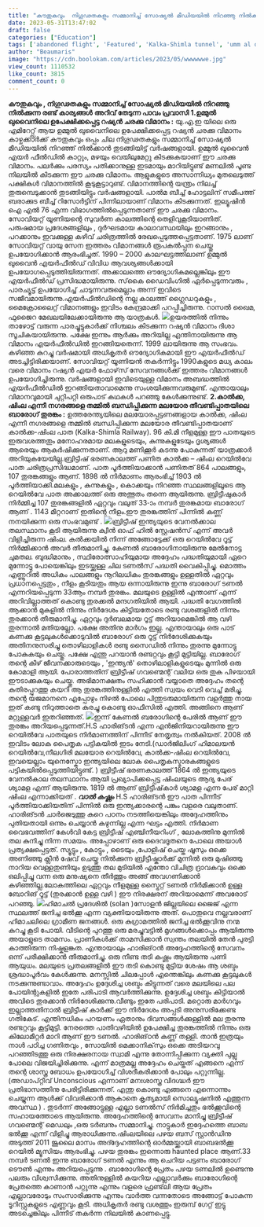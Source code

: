 ```yaml
---
title: "കൗതുകവും  നിഗൂഢതകളും സമ്മാനിച്ച് സോഷ്യൽ മീഡിയയിൽ നിറഞ്ഞു നിൽക്കുന്ന രണ്ട് കാര്യങ്ങൾ"
date: 2023-05-31T13:47:02
draft: false
categories: ["Education"]
tags: ['abandoned flight', 'Featured', 'Kalka-Shimla tunnel', 'umm al quwain']
author: "Beaumaris"
image: "https://cdn.boolokam.com/articles/2023/05/wwwwwwe.jpg"
view_count: 1110532
like_count: 3815
comment_count: 0
---
```


**കൗതുകവും , നിഗൂഢതകളും സമ്മാനിച്ച് സോഷ്യൽ മീഡിയയിൽ നിറഞ്ഞു നിൽക്കുന്ന രണ്ട് കാര്യങ്ങൾ** **അറിവ് തേടുന്ന പാവം പ്രവാസി** **1.ഉമ്മുല്‍ ഖുവൈനിലെ ഉപേക്ഷിക്കപ്പെട്ട റഷ്യന്‍ ചരക്കു വിമാനം :** യു.എ.ഇ യിലെ ഒരു എമിറേറ്റ്സ് ആയ ഉമ്മുല്‍ ഖുവൈനിലെ ഉപേക്ഷിക്കപ്പെട്ട റഷ്യന്‍ ചരക്കു വിമാനം കാഴ്ചക്കാര്‍ക്ക് കൗതുകവും ഒപ്പം ചില നിഗൂഢതകളും സമ്മാനിച്ച് സോഷ്യൽ മീഡിയയിൽ നിറഞ്ഞ് നിൽക്കാൻ തുടങ്ങിയിട്ട് വർഷങ്ങളായി. ഉമ്മുല്‍ ഖുവൈന്‍ എയര്‍ ഫീല്‍ഡില്‍ കാറ്റും, മഴയും വെയിലുമേറ്റു കിടക്കുകയാണ് ഈ ചരക്കു വിമാനം. പലര്‍ക്കും പരസ്യം പതിക്കാനുള്ള ഇടമായും മാറിയിട്ടുണ്ട് മണലില്‍ പൂണ്ട നിലയില്‍ കിടക്കുന്ന ഈ ചരക്കു വിമാനം. ആളുകളുടെ അസാന്നിധ്യം മുതലെടുത്ത് പക്ഷികള്‍ വിമാനത്തില്‍ കൂടുകൂട്ടാറുണ്ട്. വിമാനത്തിന്റെ യന്ത്രം നിലച്ച് തുരുമ്പെടുക്കാന്‍ തുടങ്ങിയിട്ടും വര്‍ഷങ്ങളായി. പാല്‍മ ബീച്ച് ഹോട്ടലിന് സമീപത്ത് ബരാക്കുട ബീച്ച് റിസോര്‍ട്ടിന് പിന്നിലായാണ് വിമാനം കിടക്കുന്നത്. [](https://cdn.boolokam.com/articles/2023/05/wwwwwwe.jpg)ഇല്യൂഷിന്‍ ഐ എല്‍ 76 എന്ന വിഭാഗത്തില്‍പ്പെടുന്നതാണ് ഈ ചരക്കു വിമാനം. സോവിയറ്റ് യൂണിയന്റെ സുവര്‍ണ കാലത്തിന്റെ തെളിവുകൂടിയാണിത്. പരുഷമായ പ്രദേശങ്ങളിലും , ദുര്‍ഘടമായ കാലാവസ്ഥയിലും ഇറങ്ങാനും , പറക്കാനും ഇവക്കുള്ള കഴിവ് ചരിത്രത്തില്‍ രേഖപ്പെടുത്തപ്പെട്ടതാണ്. 1975 ലാണ് സോവിയറ്റ് വായു സേന ഇത്തരം വിമാനങ്ങള്‍ രൂപകല്‍പ്പന ചെയ്തു ഉപയോഗിക്കാന്‍ ആരംഭിച്ചത്. 1990 – 2000 കാലഘട്ടത്തിലാണ് ഉമ്മുല്‍ ഖുവൈന്‍ എയര്‍ഫീല്‍ഡ് വിവിധ ആവശ്യങ്ങള്‍ക്കായി ഉപയോഗപ്പെടുത്തിയിരുന്നത്. അക്കാലത്തെ ഔദ്യോഗികമല്ലെങ്കിലും ഈ എയര്‍ഫീല്‍ഡ് പ്രസിദ്ധമായിരുന്നു. സ്‌കൈ ഡൈവിംഗില്‍ ഏര്‍പ്പെടുന്നവരും , പാരച്യൂട്ട് ഉപയോഗിച്ച് ചാടുന്നവരുമെല്ലാം അന്ന് ഇവിടെ സജീവമായിരുന്നു.എയര്‍ഫീല്‍ഡിന്റെ നല്ല കാലത്ത് ഗ്ലൈഡറുകളും , മൈക്രോലൈറ്റ് വിമാനങ്ങളും ഇവിടം കേന്ദ്രമാക്കി പറപ്പിച്ചിരുന്നു. റാസല്‍ ഖൈമ, ഫുജൈറ മേഖലയിലേക്കായിരുന്നു ആ യാത്രകള്‍. [![](https://cdn.boolokam.com/articles/2023/05/xxxxx.jpg)](https://cdn.boolokam.com/articles/2023/05/xxxxx.jpg)ഉയരത്തില്‍ നിന്നും താഴോട്ട് വരുന്ന പാരച്ചൂട്ടുകാര്‍ക്ക് നിശ്ചലം കിടക്കുന്ന റഷ്യന്‍ വിമാനം ദിശാ സൂചികയായിരുന്നു. പക്ഷേ ഇന്നും ആര്‍ക്കും അറിയില്ല എന്തിനായിരുന്നു ആ വിമാനം എയര്‍ഫീല്‍ഡില്‍ ഇറങ്ങിയതെന്ന്. 1999 ലായിരുന്നു ആ സംഭവം. കഴിഞ്ഞ കുറച്ചു വര്‍ഷമായി അധികൃതര്‍ ഔദ്യോഗികമായി ഈ എയര്‍ഫീല്‍ഡ് അടച്ചിട്ടിരിക്കയാണ്. സോവിയറ്റ് യൂണിയന്‍ തകര്‍ന്നിട്ടും 1990കളുടെ മധ്യ കാലം വരെ വിമാനം റഷ്യന്‍ എയര്‍ ഫോഴ്‌സ് സേവനങ്ങള്‍ക്ക് ഇത്തരം വിമാനങ്ങള്‍ ഉപയോഗിച്ചിരുന്നു. വര്‍ഷങ്ങളായി ഇവിടെയുള്ള വിമാനം അബദ്ധത്തില്‍ എയര്‍ഫീല്‍ഡില്‍ ഇറങ്ങിയതാവാമെന്നു സംശയിക്കുന്നവരുമുണ്ട്. എന്തായാലും വിമാനവുമായി ചുറ്റിപറ്റി ഒരുപാട് കഥകൾ പറഞ്ഞു കേൾക്കുന്നുണ്ട്. **2.കാൽക്ക, ഷിംല എന്നീ നഗരങ്ങളെ തമ്മിൽ ബന്ധിപ്പിക്കുന്ന മലയോര തീവണ്ടിപ്പാതയിലെ ബാരോഗ് തുരങ്കം :** ഉത്തരേന്ത്യയിലെ മലയോരപ്പട്ടണങ്ങളായ കാൽക്ക, ഷിംല എന്നീ നഗരങ്ങളെ തമ്മിൽ ബന്ധിപ്പിക്കുന്ന മലയോര തീവണ്ടിപ്പാതയാണ് കാൽക്ക-ഷിംല പാത (Kalka-Shimla Railway). 96 കി.മി നീളമുള്ള ഈ പാതയുടെ ഇരുവശത്തതും മനോഹരമായ മലകളുടെയും, കുന്നുകളുടേയും ദൃശ്യങ്ങൾ ആരെയും ആകർഷിക്കുന്നതാണ്. ആറു മണിക്കൂർ കടന്നു പോകുന്നത് യാത്രക്കാർ അറിയുകയേയില്ല.ബ്രിട്ടിഷ് ഭരണകാലത്ത് പണിത കാൽക്ക – ഷിംല റെയിൽവേ പാത ചരിത്രപ്രസിദ്ധമാണ്. പാത പൂർത്തിയാക്കാൻ പണിതത് 864 പാലങ്ങളും, 107 തുരങ്കങ്ങളും ആണ്. 1898 ൽ നിർമാണം ആരംഭിച്ച് 1903 ൽ പൂർത്തിയാക്കി.മലകളും , കുന്നുകളും , കൊക്കയും നിറഞ്ഞ സ്ഥലങ്ങളിലൂടെ ആ റെയിൽവേ പാത അക്കാലത്ത് ഒരു അത്ഭുതം തന്നെ ആയിരുന്നു. ബ്രിട്ടീഷുകാർ നിർമ്മിച്ച 107 തുരങ്കങ്ങളിൽ ഏറ്റവും വലുത് 33-ാം നമ്പർ തുരങ്കമായ ബാരോഗ് ആണ് . 1143 മീറ്ററാണ് ഇതിന്റെ നീളം.ഈ തുരങ്കത്തിന് പിന്നിൽ കണ്ണ് നനയിക്കുന്ന ഒരു സംഭവമുണ്ട് . [![](https://cdn.boolokam.com/articles/2023/05/333334-1.jpg)](https://cdn.boolokam.com/articles/2023/05/333334-1.jpg)ബ്രിട്ടീഷ് ഇന്ത്യയുടെ വേനൽക്കാല തലസ്ഥാനം കൂടി ആയിരുന്നു ക്വീൻ ഓഫ് ഹിൽ സ്റ്റേഷൻസ് എന്ന് അവർ വിളിച്ചിരുന്ന ഷിംല. കൽക്കയിൽ നിന്ന് അങ്ങോട്ടേക്ക് ഒരു റെയിൽവേ റൂട്ട് നിർമ്മിക്കാൻ അവർ തീരുമാനിച്ചു. കേണൽ ബാരോഗിനായിരുന്നു മേൽനോട്ട ചുമതല. ബുദ്ധിമാനും , സ്ഥിരോത്സാഹിയുമായ അദ്ദേഹം പദ്ധതിയുമായി ഏറെ മുന്നോട്ടു പോയെങ്കിലും ഇടയ്ക്കുള്ള ചില ടണൽസ് പദ്ധതി വൈകിപ്പിച്ചു. മൊത്തം എണ്ണൂറിൽ അധികം പാലങ്ങളും നൂറിലധികം തുരങ്കങ്ങളും ഉള്ളതിൽ ഏറ്റവും പ്രധാനപ്പെട്ടതും , നീളം കൂടിയതും ആയ ഒന്നായിരുന്നു ഇന്നു ബാരോഗ് ടണൽ എന്നറിയപ്പെടുന്ന 33ആം നമ്പർ തുരങ്കം. മലയുടെ ഉള്ളിൽ എന്താണ് എന്ന് അറിവില്ലാത്തത് കൊണ്ടു തുരക്കൽ മന്ദഗതിയിൽ ആയി. പദ്ധതി വേഗത്തിൽ ആക്കാൻ മുകളിൽ നിന്നും നിർദേശം കിട്ടിയതോടെ രണ്ടു വശങ്ങളിൽ നിന്നും തുരക്കാൻ തീരുമാനിച്ചു. ഏറ്റവും ദുർബലമായ റൂട്ട് അറിയാമെങ്കിൽ ആ വഴി തുരന്നാൽ മതിയല്ലോ. പക്ഷേ അതിനു മാർഗം ഇല്ല. എന്തായാലും ഒരു പാട് കണക്കു കൂട്ടലുകൾക്കൊടുവിൽ ബാരോഗ് ഒരു റൂട്ട് നിർദേശിക്കുകയും അതിനനുസരിച്ചു തൊഴിലാളികൾ രണ്ടു സൈഡിൽ നിന്നും തുരന്നു മുന്നോട്ടു പോകുകയും ചെയ്തു. പക്ഷേ എന്തു പറയാൻ രണ്ടറ്റവും കൂട്ടി മുട്ടിയില്ല. ബാരോഗ് തന്റെ കീഴ് ജീവനക്കാരുടെയും , 'ഇന്ത്യൻ' തൊഴിലാളികളുടെയും മുന്നിൽ ഒരു കോമാളി ആയി. പോരാത്തതിന് ബ്രിട്ടീഷ് ഗവണ്മെന്റ് വലിയ ഒരു തുക പിഴയായി ഈടാക്കുകയും ചെയ്തു. അഭിമാനക്ഷതം സഹിക്കാൻ വയ്യാതെ അദ്ദേഹം തന്റെ കുതിരപ്പുറത്തു കയറി ആ തുരങ്കത്തിനുള്ളിൽ എത്തി സ്വയം വെടി വെച്ച് മരിച്ചു. തന്റെ യജമാനനെ എപ്പോഴും നിഴൽ പോലെ പിന്തുടരുമായിരുന്ന വളർത്തു നായ ഇത് കണ്ടു നിറുത്താതെ കുരച്ചു കൊണ്ടു ഓഫീസിൽ എത്തി. അങ്ങിനെ ആണ് മറ്റുള്ളവർ ഇതറിഞ്ഞത്. [![](https://cdn.boolokam.com/articles/2023/05/ad.jpg)](https://cdn.boolokam.com/articles/2023/05/ad.jpg)ഇന്ന് കേണൽ ബരോഗിന്റെ പേരിൽ ആണ് ഈ തുരങ്കം അറിയപ്പെടുന്നത്.H.S ഹാരിങ്‌ടൻ എന്ന എൻജിനിയറായിരുന്നു ഈ റെയിൽവേ പാതയുടെ നിർമാണത്തിന് പിന്നീട് നേതൃത്വം നൽകിയത്. 2008 ൽ ഇവിടം ലോക പൈതൃക പട്ടികയിൽ ഇടം നേടി.(ഡാർജിലിംഗ് ഹിമാലയൻ റെയിൽ‌വേ,നീലഗിരി മലയോര റെയിൽ‌വേ, കാൽക്ക-ഷിംല റെയിൽ‌വേ, ഇവയെല്ലാം യുനെസ്കോ ഇന്ത്യയിലെ ലോക പൈതൃകസ്മാരകങ്ങളുടെ പട്ടികയിൽപ്പെടുത്തിയിട്ടുണ്ട്. ) ബ്രിട്ടീഷ് ഭരണകാലത്ത് 1864 ൽ ഇന്ത്യയുടെ വേനൽകാല തലസ്ഥാനം ആയി പ്രഖ്യാപിക്കപ്പെട്ട ഷിംലയുടെ ആദ്യ പേര് ശ്യാമള എന്ന് ആയിരുന്നു. 1819 ൽ ആണ് ബ്രിട്ടീഷ്‌കാർ ശ്യാമള എന്ന പേര് മാറ്റി ഷിംല എന്നാക്കിയത് . **_വാൽ കഷ്ണം_** H.S ഹാരിങ്‌ടൻ ഈ പാത പിന്നീട് പൂർത്തിയാക്കിയതിന് പിന്നിൽ ഒരു ഇന്ത്യക്കാരന്റെ പങ്കും വളരെ വലുതാണ്. ഹാരിങ്‌ടൻ ചാർജെടുത്തു കുറെ പഠനം നടത്തിയെങ്കിലും അദ്ദേഹത്തിനും പുതിയതായി ഒന്നും ചെയ്യാൻ കഴുന്നില്ല എന്ന ഘട്ടം എത്തി. നിർമാണ വൈഭവത്തിന് കേൾവി കേട്ട ബ്രിട്ടീഷ് എഞ്ചിനീയറിംഗ് , ലോകത്തിനു മുന്നിൽ തല കുനിച്ചു നിന്ന സമയം. അപ്പോഴാണ് ഒരു ദൈവദൂതനെ പോലെ അയാൾ പ്രത്യക്ഷപ്പെട്ടത്. സ്യൂട്ടും , കോട്ടും , ടൈയും ,പോളിഷ് ചെയ്ത ഷൂസും ഒക്കെ അണിഞ്ഞു ക്ലീൻ ഷേവ് ചെയ്തു നിൽക്കുന്ന ബ്രിട്ടീഷ്കാർക്ക് മുന്നിൽ ഒരു മുഷിഞ്ഞു നാറിയ വെള്ളതുണിയും ഉടുത്തു തല മുടിയിൽ എന്തോ വിചിത്ര ദ്രാവകവും ഒക്കെ ഒലിപ്പിച്ചു വന്ന ഒരു മനുഷ്യനെ തീർത്തും അങ്ങ് അവഗണിക്കാൻ കഴിഞ്ഞില്ല.ലോകത്തിലെ ഏറ്റവും നീളമുള്ള സ്ട്രൈറ്റ് ടണൽ നിർമിക്കാൻ ഉള്ള ബോറിങ് റൂട്ട് (തുരക്കാൻ ഉള്ള വഴി ) ഈ നിരക്ഷരന് അറിയാമെന്ന് അവരോട് പറഞ്ഞു. [![](https://cdn.boolokam.com/articles/2023/05/fwffffggg.jpg)](https://cdn.boolokam.com/articles/2023/05/fwffffggg.jpg)ഹിമാചൽ പ്രദേശിൽ (solan )സോളൻ ജില്ലയിലെ ജൈജ് എന്ന സ്ഥലത്ത് ജനിച്ച ഭൽക്കൂ എന്ന വ്യക്തിയായിരുന്നു അത്. പൊതുവെ നല്ലവരാണ് ഹിമാചലിലെ ഗ്രാമീണ ജനങ്ങൾ. ഒരു കുഗ്രാമത്തിൽ ജനിച്ച ഭൽക്കൂവിനു നന്മ കുറച്ചു കൂടി പോയി. വീടിന്റെ പുറത്തു ഒരു മരച്ചുവട്ടിൽ മൃഗങ്ങൾക്കൊപ്പം ആയിരുന്നു അയാളുടെ താമസം. പ്രാണികൾക്ക് താമസിക്കാൻ സ്വന്തം തലയിൽ തേൻ പുരട്ടി കാത്തിരുന്ന നിഷ്കളങ്കത. എന്തായാലും ഹാരിങ്‌ഠൻ അദ്ദേഹത്തിന്റെ സേവനം ഒന്ന് പരീക്ഷിക്കാൻ തീരുമാനിച്ചു. ഒരു നീണ്ട തടി കഷ്ണം ആയിരുന്നു പണി ആയുധം. മലയുടെ പ്രതലങ്ങളിൽ ഈ തടി കൊണ്ടു മുട്ടിയ ശേഷം ആ ശബ്ദം ശ്രദ്ധാപൂർവം കേൾക്കുന്നു. മനസ്സിൽ ചിലപ്പോൾ എന്തെങ്കിലും കണക്കു കൂട്ടലുകൾ നടക്കുന്നുണ്ടാവാം. അദ്ദേഹം ഉദ്ദേശിച്ച ശബ്ദം കിട്ടുന്നത് വരെ മലയിലെ പല പോയിന്റുകളിൽ ഇതേ പരിപാടി ആവർത്തിക്കുന്നു. ഉദ്ദേശിച്ച ശബ്ദം കിട്ടിയാൽ അവിടെ തുരക്കാൻ നിർദേശിക്കുന്നു.വീണ്ടും ഇതേ പരിപാടി. മറ്റൊരു മാർഗവും ഇല്ലാത്തതിനാൽ ബ്രിട്ടീഷ് കാർക്ക് ഈ നിർദേശം അപ്പടി അനുസരിക്കേണ്ട ഗതികേട്. എന്തിനധികം പറയണം ഏതാനും ദിവസങ്ങൾക്കുള്ളിൽ മല തുരന്നു രണ്ടറ്റവും കൂട്ടിമുട്ടി. നേരത്തെ പാതിവഴിയിൽ ഉപേക്ഷിച്ച തുരങ്കത്തിൽ നിന്നും ഒരു കിലോമീറ്റർ മാറി ആണ് ഈ ടണൽ. ഹാരിങ്‌ഠൻ കണ്ണ് തള്ളി. താൻ ഇത്രയും നാൾ പഠിച്ച ഗണിതവും , സോയിൽ മെക്കാനിക്‌സും ഒക്കെ അടിയറവു പറഞ്ഞിടത്തു ഒരു നിരക്ഷരനായ സ്വാമി എന്നു തോന്നിപ്പിക്കുന്ന വ്യക്തി പുല്ലു പോലെ വിജയിച്ചിരിക്കുന്നു. എന്ന് മാത്രമല്ല അദ്ദേഹം ചെയ്തത് എങ്ങനെ എന്ന് തന്റെ ശാസ്ത്ര ബോധം ഉപയോഗിച്ച് വിശദീകരിക്കാൻ പോലും പറ്റുന്നില്ല. (അഡാപ്റ്റീവ് Unconscious എന്നാണ് മനഃശാസ്ത്ര വിദഗ്ദ്ധർ ഈ പ്രതിഭാസത്തിനു പേരിട്ടിരിക്കുന്നത്. എന്തു കൊണ്ടു എങ്ങനെ എന്നൊന്നും ചെയ്യുന്ന ആൾക്ക് വിവരിക്കാൻ ആകാതെ കൃത്യമായി സൊല്യൂഷനിൽ എത്തുന്ന അവസ്ഥ ) . തുടർന്ന് അങ്ങോട്ടുള്ള എല്ലാ ടണൽസ് നിർമിച്ചതും ഭൽക്കൂവിന്റെ സഹായത്തോടെ ആയിരുന്നു. അദ്ദേഹത്തിന്റെ സേവനം മാനിച്ചു ബ്രിട്ടീഷ് ഗവണ്മെന്റ് മെഡലും ,ഒരു ടർബനും സമ്മാനിച്ചു. നാട്ടുകാർ ഇദ്ദേഹത്തെ ബാബ ഭൽക്കൂ എന്ന് വിളിച്ചു ആരാധിക്കുന്നു.ഷിംലയിലെ പഴയ ബസ് സ്റ്റാൻഡിനു അടുത്ത് 2011 ജൂലൈ മാസം അദ്ദ്ദേഹത്തിന്റെ ഓർമ്മയ്ക്കായി ബാബഭൽക്കൂ റെയിൽ മ്യൂസിയം ആരംഭിച്ചു. പഴയ തുരങ്കം ഇന്നൊരു haunted place ആണ്.33 നമ്പർ ടണൽ ഇന്നു ബാരോഗ് ടണൽ എന്നും ആ ചെറിയ പട്ടണം ബാരോഗ് ടൌൺ എന്നും അറിയപ്പെടുന്നു . ബാരോഗിന്റെ പ്രേതം പഴയ ടണലിൽ ഉണ്ടെന്നു പലരും വിശ്വസിക്കുന്നു. അതിനുള്ളിൽ കയറിയ എല്ലാവർക്കും ബാരോഗിന്റെ പ്രേതത്തെ കാണാൻ പറ്റുന്നു എന്നും വളരെ ഫ്രണ്ട്‌ലി ആയ പ്രേതം എല്ലാവരോടും സംസാരിക്കുന്നു എന്നും വാർത്ത വന്നതോടെ അങ്ങോട്ട്‌ പോകുന്ന ടൂറിസ്റ്റുകളുടെ എണ്ണവും കൂടി. അധികൃതർ രണ്ടു വശത്തും ഇരുമ്പ് ഗേറ്റ് ഇട്ടു അടച്ചെങ്കിലും പിന്നീട് തകർന്ന നിലയിൽ കാണപ്പെട്ടു.
